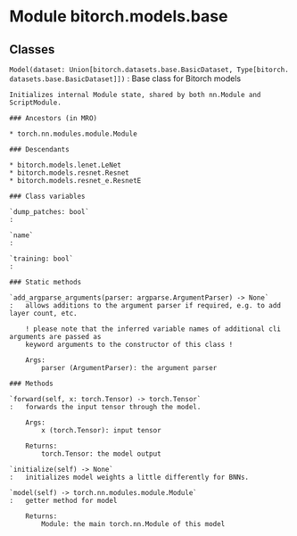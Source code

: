 Module bitorch.models.base
==========================

Classes
-------

`Model(dataset: Union[bitorch.datasets.base.BasicDataset, Type[bitorch.datasets.base.BasicDataset]])`
:   Base class for Bitorch models
    
    Initializes internal Module state, shared by both nn.Module and ScriptModule.

    ### Ancestors (in MRO)

    * torch.nn.modules.module.Module

    ### Descendants

    * bitorch.models.lenet.LeNet
    * bitorch.models.resnet.Resnet
    * bitorch.models.resnet_e.ResnetE

    ### Class variables

    `dump_patches: bool`
    :

    `name`
    :

    `training: bool`
    :

    ### Static methods

    `add_argparse_arguments(parser: argparse.ArgumentParser) ‑> None`
    :   allows additions to the argument parser if required, e.g. to add layer count, etc.
        
        ! please note that the inferred variable names of additional cli arguments are passed as
        keyword arguments to the constructor of this class !
        
        Args:
            parser (ArgumentParser): the argument parser

    ### Methods

    `forward(self, x: torch.Tensor) ‑> torch.Tensor`
    :   forwards the input tensor through the model.
        
        Args:
            x (torch.Tensor): input tensor
        
        Returns:
            torch.Tensor: the model output

    `initialize(self) ‑> None`
    :   initializes model weights a little differently for BNNs.

    `model(self) ‑> torch.nn.modules.module.Module`
    :   getter method for model
        
        Returns:
            Module: the main torch.nn.Module of this model